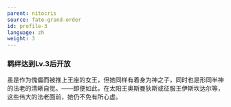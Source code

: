 ```yaml
---
parent: nitocris
source: fate-grand-order
id: profile-3
language: zh
weight: 3
---
```


### 羁绊达到Lv.3后开放

虽是作为傀儡而被推上王座的女王，但她同样有着身为神之子，同时也是形同半神的法老的清晰自觉。——即便如此，在太阳王奥斯曼狄斯或征服王伊斯坎达尔等，这些伟大的法老面前，她仍不免有所心虚。
